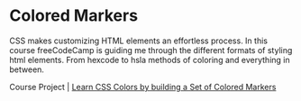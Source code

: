 # Colored Markers

CSS makes customizing HTML elements an effortless process. In this course freeCodeCamp is guiding me through the different formats of styling html elements. From hexcode to hsla methods of coloring and everything in between.

Course Project | [Learn CSS Colors by building a Set of Colored Markers](https://www.freecodecamp.org/learn/2022/responsive-web-design/learn-css-colors-by-building-a-set-of-colored-markers/step-1)

